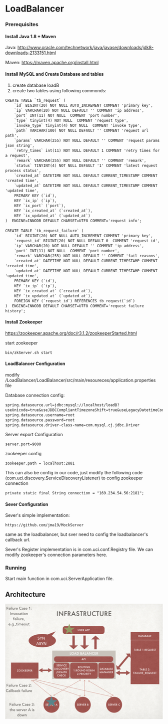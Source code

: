 # LoadBalancer

### Prerequisites

#### Install Java 1.8  + Maven 
Java: http://www.oracle.com/technetwork/java/javase/downloads/jdk8-downloads-2133151.html

Maven: https://maven.apache.org/install.html

#### Install MySQL and Create Database and tables
 1. create database loadB
 2. create two tables using following commonds:

~~~
CREATE TABLE `tb_request` (
    `id` BIGINT(20) NOT NULL AUTO_INCREMENT COMMENT 'primary key',
    `ip` VARCHAR(20) NOT NULL DEFAULT '' COMMENT 'ip address',
    `port` INT(11) NOT NULL  COMMENT 'port number',
    `type` tinyint(4) NOT NULL  COMMENT 'request type',
    `invoke_type` tinyint(4) NOT NULL  COMMENT 'invoke type',
    `path` VARCHAR(100) NOT NULL DEFAULT '' COMMENT 'request url path',
    `params` VARCHAR(255) NOT NULL DEFAULT '' COMMENT 'request params json string',
    `retry_times` int(11) NOT NULL DEFAULT 1 COMMENT 'retry times for a request',
    `remark` VARCHAR(255) NOT NULL DEFAULT '' COMMENT 'remark',
    `status` TINYINT(4) NOT NULL DEFAULT '1' COMMENT 'latest request process status',
    `created_at` DATETIME NOT NULL DEFAULT CURRENT_TIMESTAMP COMMENT 'created time',
    `updated_at` DATETIME NOT NULL DEFAULT CURRENT_TIMESTAMP COMMENT 'updated time',
    PRIMARY KEY (`id`),
    KEY `ix_ip` (`ip`),
    KEY `ix_port` (`port`),
    KEY `ix_created_at` (`created_at`),
    KEY `ix_updated_at` (`updated_at`)
)  ENGINE=INNODB DEFAULT CHARSET=UTF8 COMMENT='request info';

CREATE TABLE `tb_request_failure` (
    `id` BIGINT(20) NOT NULL AUTO_INCREMENT COMMENT 'primary key',
    `request_id` BIGINT(20) NOT NULL DEFAULT 0  COMMENT 'request id',
	`ip` VARCHAR(20) NOT NULL DEFAULT '' COMMENT 'ip address',
    `port` INT(11) NOT NULL  COMMENT 'port number',
    `remark` VARCHAR(255) NOT NULL DEFAULT '' COMMENT 'fail reasons',
    `created_at` DATETIME NOT NULL DEFAULT CURRENT_TIMESTAMP COMMENT 'created time',
    `updated_at` DATETIME NOT NULL DEFAULT CURRENT_TIMESTAMP COMMENT 'updated time',
    PRIMARY KEY (`id`),
    KEY `ix_ip` (`ip`),
    KEY `ix_created_at` (`created_at`),
    KEY `ix_updated_at` (`updated_at`),
	FOREIGN KEY (`request_id`) REFERENCES tb_request(`id`)
)  ENGINE=INNODB DEFAULT CHARSET=UTF8 COMMENT='request failure history';

~~~

#### Install Zookeeper
https://zookeeper.apache.org/doc/r3.1.2/zookeeperStarted.html

start zookeeper

~~~
bin/zkServer.sh start
~~~

#### LoadBalancer Configuration 
modify /LoadBalancer/LoadBalancer/src/main/resoureces/application.properties file

Database connection config:

~~~
spring.datasource.url=jdbc:mysql://localhost/loadB?useUnicode=true&useJDBCCompliantTimezoneShift=true&useLegacyDatetimeCode=false&serverTimezone=UTC&useSSL=false
spring.datasource.username=root
spring.datasource.password=root
spring.datasource.driver-class-name=com.mysql.cj.jdbc.Driver
~~~

Server export Configuration 

~~~
server.port=9000
~~~

zookeeper config

~~~
zookeeper.path = localhost:2881
~~~

This can also be config in our code, just modify the following code (com.uci.discovery.ServiceDiscoveryListener) to config zookeeper connection

~~~
private static final String connection = "169.234.54.56:2181";
~~~

#### Sever Configuration
Sever's simple implementation:

~~~
https://github.com/jma19/MockServer
~~~

same as the loadbalancer, but  sver need to config the loadbalancer's callback url. 

Sever's Register implementation is in com.uci.conf.Registry file. We can modify zookeeper's connection parameters here.

### Running

Start main function in com.uci.ServerApplication file.

## Architecture

![](arch.png)



